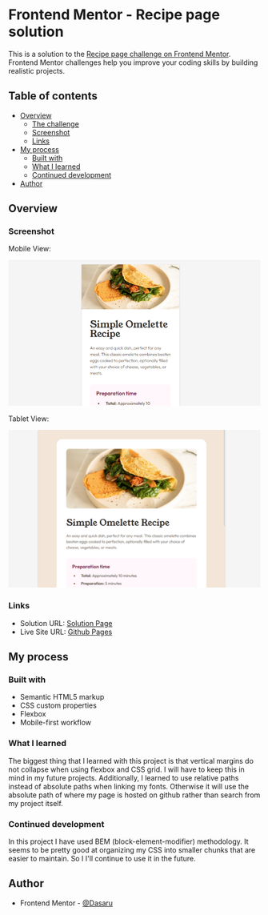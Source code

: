 # Frontend Mentor - Recipe page solution

This is a solution to the [Recipe page challenge on Frontend Mentor](https://www.frontendmentor.io/challenges/recipe-page-KiTsR8QQKm). Frontend Mentor challenges help you improve your coding skills by building realistic projects. 

## Table of contents

- [Overview](#overview)
  - [The challenge](#the-challenge)
  - [Screenshot](#screenshot)
  - [Links](#links)
- [My process](#my-process)
  - [Built with](#built-with)
  - [What I learned](#what-i-learned)
  - [Continued development](#continued-development)
- [Author](#author)

## Overview

### Screenshot

Mobile View:

![](./screenshots/screenshot_mobile.png)

Tablet View:

![](./screenshots/screenshot_tablet.png)

### Links

- Solution URL: [Solution Page](https://www.frontendmentor.io/solutions/recipe-page-7HpREVNEdq)
- Live Site URL: [Github Pages](https://dasaru.github.io/recipe-page/)

## My process

### Built with

- Semantic HTML5 markup
- CSS custom properties
- Flexbox
- Mobile-first workflow

### What I learned

The biggest thing that I learned with this project is that vertical margins do not collapse when using flexbox and CSS grid. I will have to keep this in mind in my future projects. Additionally, I learned to use relative paths instead of absolute paths when linking my fonts. Otherwise it will use the absolute path of where my page is hosted on github rather than search from my project itself.

### Continued development

In this project I have used BEM (block-element-modifier) methodology. It seems to be pretty good at organizing my CSS into smaller chunks that are easier to maintain. So I I'll continue to use it in the future.

## Author

- Frontend Mentor - [@Dasaru](https://www.frontendmentor.io/profile/Dasaru)
